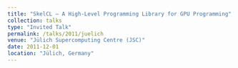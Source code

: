```yaml
---
title: "SkelCL — A High-Level Programming Library for GPU Programming"
collection: talks
type: "Invited Talk"
permalink: /talks/2011/juelich
venue: "Jülich Supercomputing Centre (JSC)"
date: 2011-12-01
location: "Jülich, Germany"
---
```

